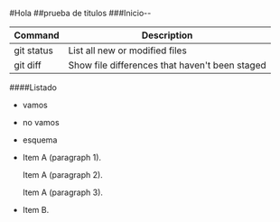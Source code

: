 #Hola
##prueba de titulos 
###Inicio--

| Command | Description |
| --- | --- |
| git status | List all new or modified files |
| git diff | Show file differences that haven't been staged |

####Listado 
- vamos
- no vamos
- esquema


- Item A (paragraph 1).

  	Item A (paragraph 2).

  	Item A (paragraph 3).

- Item B.
